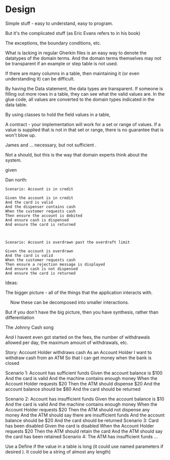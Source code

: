 # Design

Simple stuff - easy to understand, easy to program.    

But it's the complicated stuff (as Eric Evans refers to in his book)



The exceptions, the boundary conditions, etc. 



What is lacking in regular Gherkin files is an easy way to denote the datatypes of the domain terms.   And the domain terms themselves may not be transparent if an example or step table is not used.  

  If there are many columns in a table, then maintaining it (or even understanding it) can be difficult.    

By having the Data statement, the data types are transparent.   If someone is filling out more rows in a table, they can see what the valid values are.    In the glue code, all values are converted to the domain types indicated in the data table.    

By using classes to hold the field values in a table,  

 A contract - your implementation will work for a set or range of values.   If a value is supplied that is not in that set or range, there is no guarantee that is won't blow up.     



James and ...     necessary, but not sufficient . 



Not a should, but this is the way that domain experts think about the system. 



given   



Dan north: 

    Scenario: Account is in credit
    
    Given the account is in credit
    And the card is valid
    And the dispenser contains cash
    When the customer requests cash
    Then ensure the account is debited
    And ensure cash is dispensed
    And ensure the card is returned



    Scenario: Account is overdrawn past the overdraft limit
    
    Given the account is overdrawn
    And the card is valid
    When the customer requests cash
    Then ensure a rejection message is displayed
    And ensure cash is not dispensed
    And ensure the card is returned

Ideas:

The bigger picture - all of the things that the application interacts with.   

    Now these can be decomposed into smaller interactions. 

But if you don't have the big picture, then you have synthesis, rather than differentiation 

The Johnny Cash song 



And I havent even got started on the fees, the number of withdrawals allowed per day, the maximum amount of withdrawals, etc.   





Story: Account Holder withdraws cash
As an Account Holder
I want to withdraw cash from an ATM
So that I can get money when the bank is closed


Scenario 1: Account has sufficient funds
Given the account balance is \$100
And the card is valid
And the machine contains enough money
When the Account Holder requests \$20
Then the ATM should dispense \$20
And the account balance should be \$80
And the card should be returned






Scenario 2: Account has insufficient funds
Given the account balance is \$10
And the card is valid
And the machine contains enough money
When the Account Holder requests \$20
Then the ATM should not dispense any money
And the ATM should say there are insufficient funds
And the account balance should be \$20
And the card should be returned
Scenario 3: Card has been disabled
Given the card is disabled
When the Account Holder requests \$20
Then the ATM should retain the card
And the ATM should say the card has been retained
Scenario 4: The ATM has insufficient funds
...

Use a Define if the value in a table is long (it could use named parameters if desired ).   It could be a string of almost any length)










